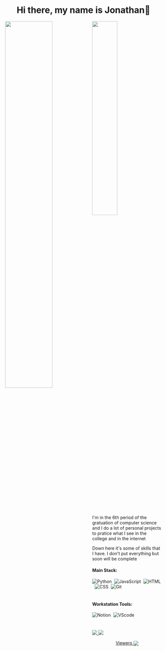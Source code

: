 <h1 align="center">Hi there, my name is Jonathan👋</h1>


<img width=55% align="left"  src="https://github-readme-streak-stats.herokuapp.com?user=JonathanAsf&theme=radical&mode=weekly"/>
<img width="40%" align="center" src="https://github-readme-stats.vercel.app/api/top-langs/?username=JonathanAsf&layout=compact&langs_count=7&theme=dracula"/>

##

  <span> I'm in the 6th period of the gratuation of computer science and I do a lot of personal projects to pratice what I see in the college and in the internet </span>
  <p> Down here it's some of skills that I have. I don't put everything but soon will be complete</p>

#### Main Stack:

![Python](https://img.shields.io/badge/Python-14354C?style=for-the-badge&logo=python&logoColor=white)&nbsp;
![JavaScript](https://img.shields.io/badge/JavaScript-F7DF1E?style=for-the-badge&logo=javascript&logoColor=black)&nbsp;
![HTML](https://img.shields.io/badge/HTML5-E34F26?style=for-the-badge&logo=html5&logoColor=white)&nbsp;
![CSS](https://img.shields.io/badge/CSS3-1572B6?style=for-the-badge&logo=css3&logoColor=white)&nbsp;
![Git](https://img.shields.io/badge/GIT-E44C30?style=for-the-badge&logo=git&logoColor=white)&nbsp;

#

#### Workstation Tools:

![Notion](https://img.shields.io/badge/Notion-000000?style=for-the-badge&logo=notion&logoColor=white)&nbsp;
![VScode](https://img.shields.io/badge/vscode-4285F4?style=for-the-badge&logo=vscode&logoColor=white)&nbsp;

  #
  
<div>
  <a href = "mailto:jonathan.a.farias@gmail.com"><img src="https://img.shields.io/badge/-Gmail-%23333?style=for-the-badge&logo=gmail&logoColor=white" target="_blank"</a>
  <a href="https://www.linkedin.com/in/jonathan-almeida-072b9818b" target="_blank"><img src="https://img.shields.io/badge/-LinkedIn-%230077B5?style=for-the-badge&logo=linkedin&logoColor=white"</a> 
</div>
   
  
 
<p align="center">Viewers <img align="center" src="https://profile-counter.glitch.me/JonathanASF/count.svg" /> </p>
